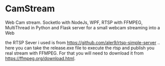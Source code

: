 # CamStream
Web Cam stream. SocketIo with NodeJs, WPF, RTSP with FFMPEG, MultiThread in Python and Flask server for a small webcam streaming into a Web

the RTSP Sever i used is from https://github.com/aler9/rtsp-simple-server .. here you can take the release.exe file to execute the rtsp and publish you real stream 
with FFMPEG. For that you will need to download it from https://ffmpeg.org/download.html.
